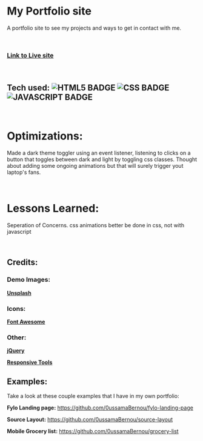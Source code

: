 # My Portfolio site

A portfolio site to see my projects and ways to get in contact with me.

<br>

### [**Link to Live site**](https://oussama-codes.netlify.app)

<br>

## Tech used: ![HTML5 BADGE](https://img.shields.io/static/v1?label=|&message=HTML5&color=23555f&style=plastic&logo=html5) ![CSS BADGE](https://img.shields.io/static/v1?label=|&message=CSS3&color=285f65&style=plastic&logo=css3) ![JAVASCRIPT BADGE](https://img.shields.io/static/v1?label=|&message=JAVASCRIPT&color=3c7f5d&style=plastic&logo=javascript)

<br>

# Optimizations:

Made a dark theme toggler using an event listener, listening to clicks on a button that toggles between dark and light by toggling css classes.
Thought about adding some ongoing animations but that will surely trigger yout laptop's fans.

<br>

# Lessons Learned:

Seperation of Concerns. css animations better be done in css, not with javascript

<br>

## Credits:

### Demo Images:

[**Unsplash**](https://unsplash.com)

### Icons:

[**Font Awesome**](https://fontawesome.io)

### Other:

[**jQuery**](https://jquery.com)

[**Responsive Tools**](github.com/ajlkn/responsive-tools)

## Examples:

Take a look at these couple examples that I have in my own portfolio:

**Fylo Landing page:** https://github.com/0ussamaBernou/fylo-landing-page

**Source Layout:** https://github.com/0ussamaBernou/source-layout

**Mobile Grocery list:** https://github.com/0ussamaBernou/grocery-list
